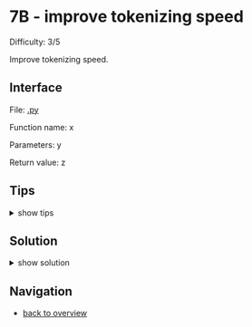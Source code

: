 # 7B - improve tokenizing speed

Difficulty: 3/5

Improve tokenizing speed.

## Interface ##

File: [.py](workspace/.py)

Function name: x

Parameters: y

Return value: z

## Tips ##

<details>
  <summary>show tips</summary>

* you can
</details>

## Solution ##

<details>
  <summary>show solution</summary>

```
def fn(p):
	pass
```
</details>

## Navigation ##
* [back to overview](0.md)
